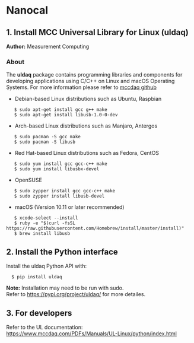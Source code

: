 # Nanocal


## 1. Install MCC Universal Library for Linux (uldaq)

**Author:** Measurement Computing

### About
The **uldaq** package contains programming libraries and components for developing applications using C/C++ on Linux and macOS Operating Systems. For more information please refer to [mccdaq github](https://github.com/mccdaq/uldaq)
  
  - Debian-based Linux distributions such as Ubuntu, Raspbian
  
  ```
     $ sudo apt-get install gcc g++ make
     $ sudo apt-get install libusb-1.0-0-dev
  ```
  - Arch-based Linux distributions such as Manjaro, Antergos
  
  ```
     $ sudo pacman -S gcc make
     $ sudo pacman -S libusb
  ```
  - Red Hat-based Linux distributions such as Fedora, CentOS
  
  ```
     $ sudo yum install gcc gcc-c++ make
     $ sudo yum install libusbx-devel
  ``` 
  - OpenSUSE 
  
  ```
     $ sudo zypper install gcc gcc-c++ make
     $ sudo zypper install libusb-devel
  ```
  - macOS (Version 10.11 or later recommended)
  
  ```
     $ xcode-select --install
     $ ruby -e "$(curl -fsSL https://raw.githubusercontent.com/Homebrew/install/master/install)"
     $ brew install libusb
  ```

## 2. Install the Python interface

Install the uldaq Python API with:  
 ```
   $ pip install uldaq
 ```
**Note:** Installation may need to be run with sudo.  
Refer to https://pypi.org/project/uldaq/ for more detailes.

## 3. For developers
Refer to the UL documentation:
https://www.mccdaq.com/PDFs/Manuals/UL-Linux/python/index.html
